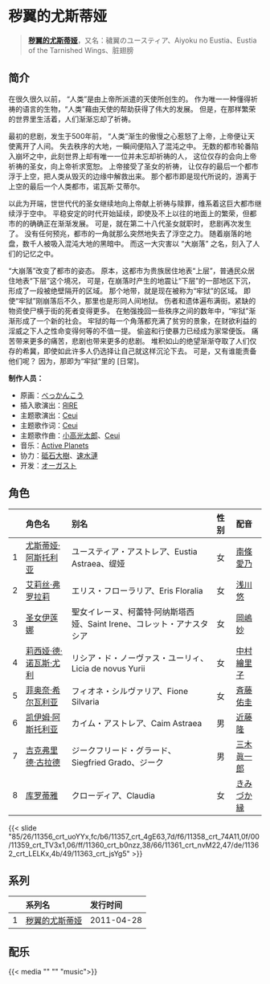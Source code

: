 # 秽翼的尤斯蒂娅


> <u>**[秽翼的尤斯蒂娅](https://bgm.tv/subject/12280)**</u>，又名：穢翼のユースティア、Aiyoku no Eustia、Eustia of the Tarnished Wings、脏翅膀

## 简介

在很久很久以前， “人类”是由上帝所派遣的天使所创生的。
作为唯一一种懂得祈祷的语言的生物，“人类”藉由天使的帮助获得了伟大的发展。
但是，在那样繁荣的世界里生活着，人们渐渐忘却了祈祷。

最初的悲剧，发生于500年前，
“人类”渐生的傲慢之心惹怒了上帝，上帝便让天使离开了人间。
失去秩序的大地，一瞬间便陷入了混沌之中。
无数的都市轮番陷入崩坏之中，此刻世界上却有唯一一位并未忘却祈祷的人，
这位仅存的会向上帝祈祷的圣女，向上帝祈求宽恕。
上帝接受了圣女的祈祷，
让仅存的最后一个都市浮于上空，把人类从毁灭的边缘中解救出来。
那个都市即是现代所说的，游离于上空的最后一个人类都市，诺瓦斯·艾蒂尔。

以此为开端，世世代代的圣女继续地向上帝献上祈祷与赎罪，维系着这巨大都市继续浮于空中。
平稳安定的时代开始延续，即使及不上以往的地面上的繁荣，但都市的的确确正在渐渐发展。
可是，就在第二十八代圣女就职时，
悲剧再次发生了。
没有任何预兆，都市的一角就那么突然地失去了浮空之力。
随着崩落的地盘，数千人被吸入混沌大地的黑暗中。
而这一大灾害以 “大崩落” 之名，刻入了人们的记忆之中。

“大崩落”改变了都市的姿态。
原本，这都市为贵族居住地表“上层”，普通民众居住地表“下层”这个境况，
可是，在崩落时产生的地震让“下层”的一部地区下沉，形成了一段被绝壁隔开的区域。
那个地带，就是现在被称为“牢狱”的区域。
即使“牢狱”刚崩落后不久，那里也是形同人间地狱。
伤者和遗体遍布满街。紧缺的物资使尸横于街的死者变得更多。
在勉强挽回一些秩序之间的数年中，“牢狱”渐渐形成了一个新的社会。
牢狱的每一个角落都充满了贫穷的景象，在财欲利益的淫威之下人之性命变得何等的不值一提。
偷盗和行使暴力已经成为家常便饭。
痛苦带来更多的痛苦，悲剧也带来更多的悲剧。
堆积如山的绝望渐渐夺取了人们仅存的希冀，即使如此许多人仍选择让自己就这样沉沦下去。
可是，又有谁能责备他们呢？
因为，那即为“牢狱”里的 [日常]。

**制作人员：**
- 原画：[べっかんこう](https://bgm.tv/person/5888)
- 插入歌演出：[ЯIRE](https://bgm.tv/person/14919)
- 主题歌演出：[Ceui](https://bgm.tv/person/6141)
- 主题歌作词：[Ceui](https://bgm.tv/person/6141)
- 主题歌作曲：[小高光太郎](https://bgm.tv/person/7456)、[Ceui](https://bgm.tv/person/6141)
- 音乐：[Active Planets](https://bgm.tv/person/6672)
- 协力：[砥石大樹](https://bgm.tv/person/7198)、[速水漣](https://bgm.tv/person/7042)
- 开发：[オーガスト](https://bgm.tv/person/1935)

## 角色

|     |   角色名   |   别名  | 性别 |  配音  |
|:--- |:------  |:----      |:---  |:--   |
| 1 | [尤斯蒂娅·阿斯托利亚](https://bgm.tv/character/11356) | ユースティア・アストレア、Eustia Astraea、缇娅 | 女 | [南條愛乃](https://bgm.tv/person/4792) |
| 2 | [艾莉丝·弗罗拉莉](https://bgm.tv/character/11357) | エリス・フローラリア、Eris Floralia | 女 | [浅川悠](https://bgm.tv/person/3958) |
| 3 | [圣女伊莲娜](https://bgm.tv/character/11358) | 聖女イレーヌ、柯蕾特·阿纳斯塔西娅、Saint Irene、コレット・アナスタシア | 女 | [岡嶋妙](https://bgm.tv/person/4646) |
| 4 | [莉西娅·德·诺瓦斯·尤利](https://bgm.tv/character/11359) | リシア・ド・ノーヴァス・ユーリィ、Licia de novus Yurii | 女 | [中村繪里子](https://bgm.tv/person/4991) |
| 5 | [菲奥奈·希尔瓦利亚](https://bgm.tv/character/11360) | フィオネ・シルヴァリア、Fione Silvaria | 女 | [斉藤佑圭](https://bgm.tv/person/5158) |
| 6 | [凯伊姆·阿斯托利亚](https://bgm.tv/character/11361) | カイム・アストレア、Caim Astraea | 男 | [近藤隆](https://bgm.tv/person/4265) |
| 7 | [吉克弗里德·古拉德](https://bgm.tv/character/11362) | ジークフリード・グラード、Siegfried Grado、ジーク | 男 | [三木眞一郎](https://bgm.tv/person/4101) |
| 8 | [库罗蒂雅](https://bgm.tv/character/11363) | クローディア、Claudia | 女 | [きみづか縁](https://bgm.tv/person/6036) |

{{< slide "85/26/11356_crt_uoYYx,fc/b6/11357_crt_4gE63,7d/f6/11358_crt_74A11,0f/00/11359_crt_TV3x1,06/ff/11360_crt_b0nzz,38/66/11361_crt_nvM22,47/de/11362_crt_LELKx,4b/49/11363_crt_jsYg5" >}}

## 系列

|     |   系列名   |   发行时间  |
|:---   |:------  |:----      |
| 1 | [秽翼的尤斯蒂娅](https://bgm.tv/subject/12280) | 2011-04-28 |



## 配乐

{{< media ""
""
"music">}}


